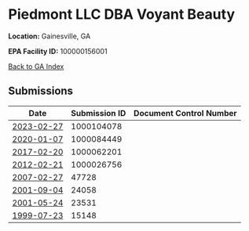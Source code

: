 # Piedmont LLC DBA Voyant Beauty

**Location:** Gainesville, GA

**EPA Facility ID:** 100000156001

[Back to GA Index](../../index.md)

## Submissions

| Date | Submission ID | Document Control Number |
|------|--------------|-------------------------|
| [2023-02-27](submissions/1000104078.md) | 1000104078 |  |
| [2020-01-07](submissions/1000084449.md) | 1000084449 |  |
| [2017-02-20](submissions/1000062201.md) | 1000062201 |  |
| [2012-02-21](submissions/1000026756.md) | 1000026756 |  |
| [2007-02-27](submissions/47728.md) | 47728 |  |
| [2001-09-04](submissions/24058.md) | 24058 |  |
| [2001-05-24](submissions/23531.md) | 23531 |  |
| [1999-07-23](submissions/15148.md) | 15148 |  |
